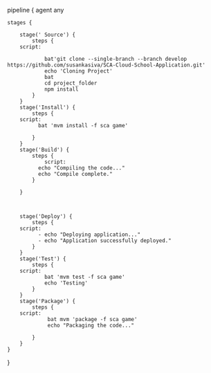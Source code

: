 pipeline {
    agent any

    stages {
        
        stage(' Source') {
            steps {
        script:
                
                bat'git clone --single-branch --branch develop https://github.com/susankasiva/SCA-Cloud-School-Application.git'
                echo 'Cloning Project'
                bat
                cd project_folder
                npm install
            }
        }
        stage('Install') {
            steps {
        script:
              bat 'mvm install -f sca game'
                
            }
        }
        stage('Build') {
            steps { 
                script:
              echo "Compiling the code..."
              echo "Compile complete."
            }
        
        }
            
                
    
        stage('Deploy') {
            steps {
        script:
              - echo "Deploying application..."
              - echo "Application successfully deployed."
            }
        } 
        stage('Test') {
            steps {
        script:
                bat 'mvm test -f sca game'
                echo 'Testing'
            }
        }
        stage('Package') {
            steps {
        script:
                 bat mvm 'package -f sca game'
                 echo "Packaging the code..."
                
            }
        }
    }
}

